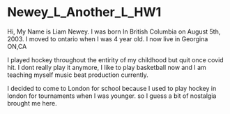 # Newey_L_Another_L_HW1

Hi, My Name is Liam Newey. I was born In British Columbia on August 5th, 2003. I moved to ontario when I was 4 year old. I now live in Georgina ON,CA 

I played hockey throughout the entirity of my childhood but quit once covid hit. I dont really play it anymore, I like to play basketball now and I am teaching myself music beat production currently. 

I decided to come to London for school because I used to play hockey in london for tournaments when I was younger. so I guess a bit of nostalgia brought me here. 
